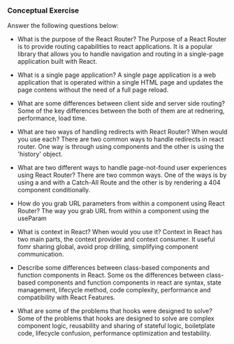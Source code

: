 ### Conceptual Exercise

Answer the following questions below:

- What is the purpose of the React Router? The Purpose of a React Router is to provide routing capabilities to react applications. It is a popular library that allows you to handle navigation and routing in a single-page application built with React.

- What is a single page application? A single page application is a web application that is operated within a single HTML page and updates the page contens without the need of a full page reload. 

- What are some differences between client side and server side routing? Some of the key differences between the both of them are at rednering, performance, load time.

- What are two ways of handling redirects with React Router? When would you use each? There are two common ways to handle redirects in react router. One way is through using components and the other is using the 'history' object.

- What are two different ways to handle page-not-found user experiences using React Router? There are two common ways. One of the ways is by using a <Switch> and <Route> with a Catch-All Route and the other is by rendering a 404 component conditionally.

- How do you grab URL parameters from within a component using React Router? The way you grab URL from within a component using the useParam

- What is context in React? When would you use it? Context in React has two main parts, the context provider and context consumer. It useful fomr sharing global, avoid prop drilling, simplifying component communication.

- Describe some differences between class-based components and function
  components in React. Some os the differences between class-based components and function components in react are syntax, state management, lifecycle method, code complexity, performance and compatibility with React Features. 

- What are some of the problems that hooks were designed to solve? Some of the problems that hooks are designed to solve are complex component logic, reusability and sharing of stateful logic, boiletplate code, lifecycle confusion, performance optimization and testability.